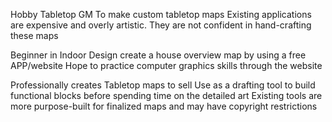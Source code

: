 Hobby Tabletop GM
To make custom tabletop maps
Existing applications are expensive and overly artistic. They are not confident in hand-crafting these maps

Beginner in Indoor Design
create a house overview map by using a free APP/website
Hope to practice computer graphics skills through the website

Professionally creates Tabletop maps to sell
Use as a drafting tool to build functional blocks before spending time on the detailed art
Existing tools are more purpose-built for finalized maps and may have copyright restrictions
